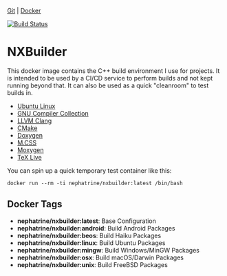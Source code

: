 [Git](https://code.nephatrine.net/nephatrine/docker-nxbuilder) |
[Docker](https://hub.docker.com/r/nephatrine/nxbuilder/)

[![Build Status](https://ci.nephatrine.net/api/badges/nephatrine/docker-nxbuilder/status.svg?ref=refs/heads/unix)](https://ci.nephatrine.net/nephatrine/docker-nxbuilder)

# NXBuilder

This docker image contains the C++ build environment I use for projects. It is
intended to be used by a CI/CD service to perform builds and not kept running
beyond that. It can also be used as a quick "cleanroom" to test builds in.

- [Ubuntu Linux](https://ubuntu.com/)
- [GNU Compiler Collection](https://gcc.gnu.org/)
- [LLVM Clang](https://clang.llvm.org/)
- [CMake](https://cmake.org/)
- [Doxygen](http://www.doxygen.nl/)
- [M.CSS](https://mcss.mosra.cz/documentation/doxygen/)
- [Moxygen](https://github.com/sourcey/moxygen)
- [TeX Live](https://www.tug.org/texlive/)

You can spin up a quick temporary test container like this:

~~~
docker run --rm -ti nephatrine/nxbuilder:latest /bin/bash
~~~

## Docker Tags

- **nephatrine/nxbuilder:latest**: Base Configuration
- **nephatrine/nxbuilder:android**: Build Android Packages
- **nephatrine/nxbuilder:beos**: Build Haiku Packages
- **nephatrine/nxbuilder:linux**: Build Ubuntu Packages
- **nephatrine/nxbuilder:mingw**: Build Windows/MinGW Packages
- **nephatrine/nxbuilder:osx**: Build macOS/Darwin Packages
- **nephatrine/nxbuilder:unix**: Build FreeBSD Packages
